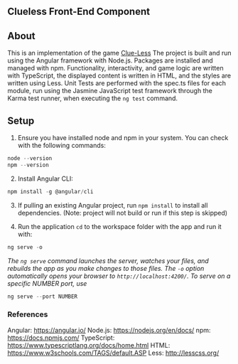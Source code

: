 ## Clueless Front-End Component

## About
This is an implementation of the game [Clue-Less](Clue-Less/Clue-Less.pdf)
The project is built and run using the Angular framework with Node.js. Packages are installed and managed with npm. Functionality, interactivity, and game logic are written with TypeScript, the displayed content is written in HTML, and the styles are written using Less. Unit Tests are performed with the spec.ts files for each module, run using the Jasmine JavaScript test framework through the Karma test runner, when executing the ```ng test``` command.

## Setup
1. Ensure you have installed node and npm in your system. You can check with the following commands:
```node.js
node --version
npm --version
```

2. Install Angular CLI:
```node.js
npm install -g @angular/cli
```

3. If pulling an existing Angular project, run ```npm install``` to install all dependencies. (Note: project will not build or run if this step is skipped)

4. Run the application
```cd``` to the workspace folder with the app and run it with:
```node.js
ng serve -o
```
*The ```ng serve``` command launches the server, watches your files, and rebuilds the app as you make changes to those files.*
*The ```-o``` option automatically opens your browser to ```http://localhost:4200/```.*
*To serve on a specific NUMBER port, use*
```node.js
ng serve --port NUMBER
```

### References
Angular: https://angular.io/
Node.js: https://nodejs.org/en/docs/
npm: https://docs.npmjs.com/
TypeScript: https://www.typescriptlang.org/docs/home.html
HTML: https://www.w3schools.com/TAGS/default.ASP
Less: http://lesscss.org/